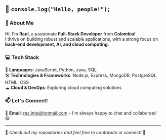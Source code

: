 ## 👋 `console.log("Hello, people!");`  

### 🚀 About Me  
Hi, I'm **Raul**, a passionate **Full-Stack Developer** from **Colombia**!  
I thrive on building robust and scalable applications, with a strong focus on **back-end development, AI, and cloud computing**.  

### 💻 Tech Stack  
🚀 **Languages**: JavaScript, Python, Java, SQL  
🛠 **Technologies & Frameworks**: Node.js, Express, MongoDB, PostgreSQL, HTML, CSS  
☁ **Cloud & DevOps**: Exploring cloud computing solutions  

### 📫 Let's Connect!  
📧 **Email**: [ras.inte@hotmail.com](mailto:ras.inte@hotmail.com) – I'm always happy to chat and collaborate! 😃  

---

🔗 *Check out my repositories and feel free to contribute or connect!* 🚀  
<!--
**rslugo9709/rslugo9709** is a ✨ _special_ ✨ repository because its `README.md` (this file) appears on your GitHub profile.

Here are some ideas to get you started:

- 🔭 I’m currently working on ...
- 🌱 I’m currently learning ...
- 👯 I’m looking to collaborate on ...
- 🤔 I’m looking for help with ...
- 💬 Ask me about ...
- 📫 How to reach me: ...
- 😄 Pronouns: ...
- ⚡ Fun fact: ...
-->
